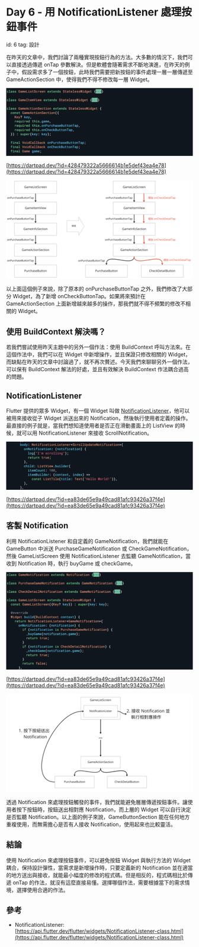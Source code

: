 # Day 6 - 用 NotificationListener 處理按鈕事件

id: 6
tag: 設計

在昨天的文章中，我們討論了兩種實現按鈕行為的方法。大多數的情況下，我們可以直接透過傳遞 onTap 參數解決。但是軟體會隨著需求不斷地演進，在昨天的例子中，假設需求多了一個按鈕，此時我們需要把新按鈕的事件處理一層一層傳遞至 GameActionSection 中，使得我們不得不修改每一層 Widget。

![it_img_6_1.png](Day%206%20-%20%E7%94%A8%20NotificationListener%20%E8%99%95%E7%90%86%E6%8C%89%E9%88%95%E4%BA%8B%E4%BB%B6/it_img_6_1.png)

[https://dartpad.dev/?id=428479322a5666614b1e5def43ea4e78](https://dartpad.dev/?id=428479322a5666614b1e5def43ea4e78)

![it_img_6_1_1.png](Day%206%20-%20%E7%94%A8%20NotificationListener%20%E8%99%95%E7%90%86%E6%8C%89%E9%88%95%E4%BA%8B%E4%BB%B6/it_img_6_1_1.png)

以上面這個例子來說，除了原本的 onPurchaseButtonTap 之外，我們修改了大部分 Widget，為了新增 onCheckButtonTap。如果將來預計在 GameActionSection 上面新增越來越多的操作，那我們就不得不頻繁的修改不相關的 Widget。

## 使用 BuildContext 解決嗎？

若我們嘗試使用昨天主題中的另外一個作法：使用 BuildContext 呼叫方法來。在這個作法中，我們可以在 Widget 中新增操作，並且保證只修改相關的 Widget，而缺點在昨天的文章中討論過了，就不再次贅述。今天我們來聊聊另外一個作法，可以保有 BuildContext 解法的好處，並且有效解決 BuildContext 作法耦合過高的問題。

## NotificationListener

Flutter 提供的眾多 Widget，有一個 Widget 叫做 [NotificationListener](https://api.flutter.dev/flutter/widgets/NotificationListener-class.html)，他可以被用來接收從子 Widget 派送出來的 Notification，然後執行使用者定義的操作。最直接的例子就是，當我們想知道使用者是否正在滑動畫面上的 ListView 的時候，就可以用 NotificationListener 來接收 ScrollNotification。

![it_img_6_2.png](Day%206%20-%20%E7%94%A8%20NotificationListener%20%E8%99%95%E7%90%86%E6%8C%89%E9%88%95%E4%BA%8B%E4%BB%B6/it_img_6_2.png)

[https://dartpad.dev/?id=ea83de65e9a49cad81afc93426a37f4e](https://dartpad.dev/?id=ea83de65e9a49cad81afc93426a37f4e)

## 客製 Notification

利用 NotificationListener 和自定義的 GameNotification，我們就能在 GameButton 中派送 PurchaseGameNotification 或 CheckGameNotification，然後 GameListScreen 使用 NotificationListener 去監聽 GameNotification，當收到 Notification 時，執行 buyGame 或 checkGame。

![it_img_6_3.png](Day%206%20-%20%E7%94%A8%20NotificationListener%20%E8%99%95%E7%90%86%E6%8C%89%E9%88%95%E4%BA%8B%E4%BB%B6/it_img_6_3.png)

[https://dartpad.dev/?id=ea83de65e9a49cad81afc93426a37f4e](https://dartpad.dev/?id=ea83de65e9a49cad81afc93426a37f4e)

![it_img_6_4.png](Day%206%20-%20%E7%94%A8%20NotificationListener%20%E8%99%95%E7%90%86%E6%8C%89%E9%88%95%E4%BA%8B%E4%BB%B6/it_img_6_4.png)

透過 Notification 來處理按鈕觸發的事件，我們就能避免層層傳遞按鈕事件。讓使用者按下按鈕時，按鈕送出相對應 Notification，而上層的 Widget 可以自行決定是否監聽 Notification。以上面的例子來說，GameButtonSection 能在任何地方重複使用，而無需擔心是否有人接收 Notification，使用起來也比較靈活。

## 結論

使用 Notification 來處理按鈕事件，可以避免按鈕 Widget 與執行方法的 Widget 耦合，保持設計彈性，當需求是新增操作時，只要定義新的 Notification 並在適當的地方送出與接收，就能最小幅度的修改的程式碼。但是相反的，程式碼相比於傳遞 onTap 的作法，就沒有這麼直接易懂。選擇哪個作法，需要根據當下的需求情境，選擇使用合適的作法。

## 參考

- NotificationListener: [https://api.flutter.dev/flutter/widgets/NotificationListener-class.html](https://api.flutter.dev/flutter/widgets/NotificationListener-class.html)